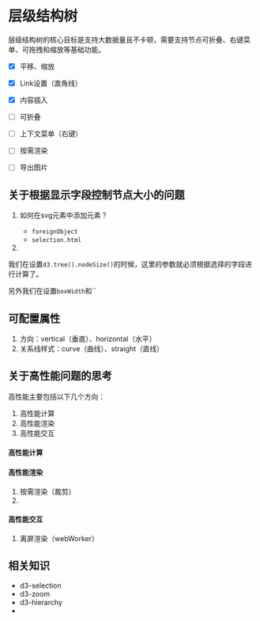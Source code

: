 # 层级结构树

​	层级结构树的核心目标是支持大数据量且不卡顿，需要支持节点可折叠、右键菜单、可拖拽和缩放等基础功能。

- [x] 平移、缩放
- [x] Link设置（直角线）
- [x] 内容插入
- [ ] 可折叠
- [ ] 上下文菜单（右键）
- [ ] 按需渲染
- [ ] 导出图片




## 关于根据显示字段控制节点大小的问题

1. 如何在svg元素中添加元素？
   - `foreignObject`
   - `selection.html`
   
2. 

我们在设置`d3.tree().nodeSize()`的时候，这里的参数就必须根据选择的字段进行计算了。

另外我们在设置`boxWidth`和``
   

## 可配置属性

1. 方向：vertical（垂直）、horizontal（水平）
2. 关系线样式：curve（曲线）、straight（直线）



## 关于高性能问题的思考

高性能主要包括以下几个方向：

1. 高性能计算
2. 高性能渲染
3. 高性能交互

#### 高性能计算

#### 高性能渲染

1. 按需渲染（裁剪）
2. 

#### 高性能交互

1. 离屏渲染（webWorker）




## 相关知识

- d3-selection
- d3-zoom
- d3-hierarchy
- 